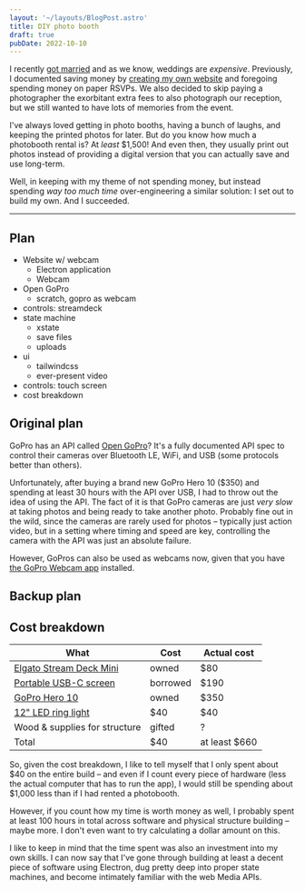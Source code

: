 ```yaml
---
layout: '~/layouts/BlogPost.astro'
title: DIY photo booth
draft: true
pubDate: 2022-10-10
---
```


I recently [got married]() and as we know, weddings are _expensive_. Previously, I documented saving money by [creating my own website]() and foregoing spending money on paper RSVPs. We also decided to skip paying a photographer the exorbitant extra fees to also photograph our reception, but we still wanted to have lots of memories from the event.

I've always loved getting in photo booths, having a bunch of laughs, and keeping the printed photos for later. But do you know how much a photobooth rental is? At _least_ $1,500! And even then, they usually print out photos instead of providing a digital version that you can actually save and use long-term.

Well, in keeping with my theme of not spending money, but instead spending _way too much time_ over-engineering a similar solution: I set out to build my own. And I succeeded.

---

## Plan

- Website w/ webcam
  - Electron application
  - Webcam
- Open GoPro
  - scratch, gopro as webcam
- controls: streamdeck
- state machine
  - xstate
  - save files
  - uploads
- ui
  - tailwindcss
  - ever-present video
- controls: touch screen
- cost breakdown

## Original plan

GoPro has an API called [Open GoPro](https://gopro.github.io/OpenGoPro/)? It's a fully documented API spec to control their cameras over Bluetooth LE, WiFi, and USB (some protocols better than others).

Unfortunately, after buying a brand new GoPro Hero 10 ($350) and spending at least 30 hours with the API over USB, I had to throw out the idea of using the API. The fact of it is that GoPro cameras are just _very slow_ at taking photos and being ready to take another photo. Probably fine out in the wild, since the cameras are rarely used for photos – typically just action video, but in a setting where timing and speed are key, controlling the camera with the API was just an absolute failure.

However, GoPros can also be used as webcams now, given that you have [the GoPro Webcam app](https://community.gopro.com/s/article/GoPro-Webcam) installed.

## Backup plan

## Cost breakdown

| What                                                                                                                               | Cost     | Actual cost   |
| ---------------------------------------------------------------------------------------------------------------------------------- | -------- | ------------- |
| [Elgato Stream Deck Mini](https://www.elgato.com/en/stream-deck-mini)                                                              | owned    | $80           |
| [Portable USB-C screen](https://www.amazon.com/Lepow-C2S-1920%C3%971080P-Kickstand-Black/dp/B09H2WF8TY?ref_=ast_sto_dp&th=1&psc=1) | borrowed | $190          |
| [GoPro Hero 10](https://gopro.com/en/us/shop/cameras/hero10-black/CHDHX-101-master.html)                                           | owned    | $350          |
| [12" LED ring light](https://www.amazon.com/gp/product/B08DD36M29/ref=ppx_yo_dt_b_asin_title_o05_s00?ie=UTF8&psc=1)                | $40      | $40           |
| Wood & supplies for structure                                                                                                      | gifted   | ?             |
| Total                                                                                                                              | $40      | at least $660 |

So, given the cost breakdown, I like to tell myself that I only spent about $40 on the entire build – and even if I count every piece of hardware (less the actual computer that has to run the app), I would still be spending about $1,000 less than if I had rented a photobooth.

However, if you count how my time is worth money as well, I probably spent at least 100 hours in total across software and physical structure building – maybe more. I don't even want to try calculating a dollar amount on this.

I like to keep in mind that the time spent was also an investment into my own skills. I can now say that I've gone through building at least a decent piece of software using Electron, dug pretty deep into proper state machines, and become intimately familiar with the web Media APIs.
